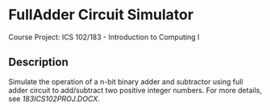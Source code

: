 # FullAdder Circuit Simulator
  Course Project: ICS 102/183 - Introduction to Computing I
  
## Description
   Simulate the operation of a n-bit binary adder and subtractor using 
   full adder circuit to add/subtract two positive integer numbers. For more details, see *183ICS102PROJ.DOCX*.

